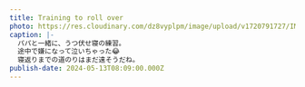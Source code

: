 ```yaml
---
title: Training to roll over
photo: https://res.cloudinary.com/dz8vyplpm/image/upload/v1720791727/IMG_9828_rok8hy.jpg
caption: |-
  パパと一緒に、うつ伏せ寝の練習。
  途中で嫌になって泣いちゃった😂
  寝返りまでの道のりはまだ遠そうだね。
publish-date: 2024-05-13T08:09:00.000Z
---
```

